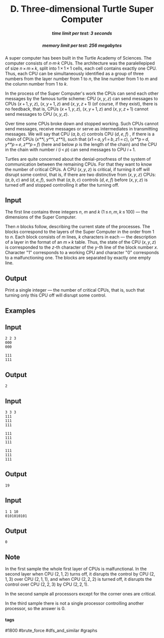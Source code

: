 <h1 style='text-align: center;'> D. Three-dimensional Turtle Super Computer </h1>

<h5 style='text-align: center;'>time limit per test: 3 seconds</h5>
<h5 style='text-align: center;'>memory limit per test: 256 megabytes</h5>

A super computer has been built in the Turtle Academy of Sciences. The computer consists of *n*·*m*·*k* CPUs. The architecture was the paralellepiped of size *n* × *m* × *k*, split into 1 × 1 × 1 cells, each cell contains exactly one CPU. Thus, each CPU can be simultaneously identified as a group of three numbers from the layer number from 1 to *n*, the line number from 1 to *m* and the column number from 1 to *k*.

In the process of the Super Computer's work the CPUs can send each other messages by the famous turtle scheme: CPU (*x*, *y*, *z*) can send messages to CPUs (*x* + 1, *y*, *z*), (*x*, *y* + 1, *z*) and (*x*, *y*, *z* + 1) (of course, if they exist), there is no feedback, that is, CPUs (*x* + 1, *y*, *z*), (*x*, *y* + 1, *z*) and (*x*, *y*, *z* + 1) cannot send messages to CPU (*x*, *y*, *z*).

Over time some CPUs broke down and stopped working. Such CPUs cannot send messages, receive messages or serve as intermediates in transmitting messages. We will say that CPU (*a*, *b*, *c*) controls CPU (*d*, *e*, *f*) , if there is a chain of CPUs (*x**i*, *y**i*, *z**i*), such that (*x*1 = *a*, *y*1 = *b*, *z*1 = *c*), (*x**p* = *d*, *y**p* = *e*, *z**p* = *f*) (here and below *p* is the length of the chain) and the CPU in the chain with number *i* (*i* < *p*) can send messages to CPU *i* + 1.

Turtles are quite concerned about the denial-proofness of the system of communication between the remaining CPUs. For that they want to know the number of critical CPUs. A CPU (*x*, *y*, *z*) is critical, if turning it off will disrupt some control, that is, if there are two distinctive from (*x*, *y*, *z*) CPUs: (*a*, *b*, *c*) and (*d*, *e*, *f*), such that (*a*, *b*, *c*) controls (*d*, *e*, *f*) before (*x*, *y*, *z*) is turned off and stopped controlling it after the turning off.

## Input

The first line contains three integers *n*, *m* and *k* (1 ≤ *n*, *m*, *k* ≤ 100) — the dimensions of the Super Computer. 

Then *n* blocks follow, describing the current state of the processes. The blocks correspond to the layers of the Super Computer in the order from 1 to *n*. Each block consists of *m* lines, *k* characters in each — the description of a layer in the format of an *m* × *k* table. Thus, the state of the CPU (*x*, *y*, *z*) is corresponded to the *z*-th character of the *y*-th line of the block number *x*. Character "1" corresponds to a working CPU and character "0" corresponds to a malfunctioning one. The blocks are separated by exactly one empty line.

## Output

Print a single integer — the number of critical CPUs, that is, such that turning only this CPU off will disrupt some control.

## Examples

## Input


```
2 2 3  
000  
000  
  
111  
111  

```
## Output


```
2  

```
## Input


```
3 3 3  
111  
111  
111  
  
111  
111  
111  
  
111  
111  
111  

```
## Output


```
19  

```
## Input


```
1 1 10  
0101010101  

```
## Output


```
0  

```
## Note

In the first sample the whole first layer of CPUs is malfunctional. In the second layer when CPU (2, 1, 2) turns off, it disrupts the control by CPU (2, 1, 3) over CPU (2, 1, 1), and when CPU (2, 2, 2) is turned off, it disrupts the control over CPU (2, 2, 3) by CPU (2, 2, 1).

In the second sample all processors except for the corner ones are critical.

In the third sample there is not a single processor controlling another processor, so the answer is 0.



#### tags 

#1800 #brute_force #dfs_and_similar #graphs 